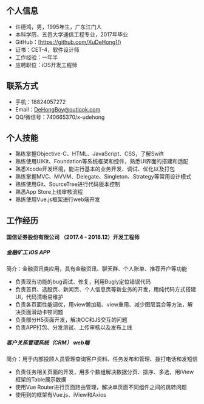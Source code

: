 ## 个人信息

- 许德鸿，男，1995年生，广东江门人
- 本科学历，五邑大学通信工程专业，2017年毕业
- GitHub：[https://github.com/XuDeHong]()
- 证书：CET-4，软件设计师
- 工作经验：一年半
- 应聘职位：iOS开发工程师


## 联系方式

- 手机：18824057272
- Email：[DeHongBoy@outlook.com]()
- QQ/微信号：740665370/x-udehong

## 个人技能

- 熟练掌握Objective-C、HTML、JavaScript、CSS，了解Swift
- 熟练使用UIKit、Foundation等系统框架和控件，熟悉UI界面的搭建和适配
- 熟悉Xcode开发环境，能进行基本的业务开发、调试、优化以及打包
- 熟练掌握MVC、MVVM、Delegate、Singleton、Strategy等常用设计模式
- 熟练使用Git、SourceTree进行代码版本控制
- 熟悉App Store上线审核流程
- 熟练使用Vue.js框架进行web端开发

## 工作经历

#### 国信证券股份有限公司 （2017.4 - 2018.12）开发工程师

##### 金融矿工 iOS APP

简介：金融资讯类应用，具有金融资讯、聊天群、个人账单、推荐开户等功能

* 负责现有功能的bug调试、修复，利用Bugly定位错误代码
* 负责首页、选股页、新闻页、个人信息页等新业务的开发，用纯代码方式搭建UI，代码清晰易维护
* 负责各页面性能调优，用view懒加载、view重用、减少图层混合等方法，解决页面滑动卡顿问题
* 负责部分H5页面开发，解决OC和JS交互的问题
* 负责APP打包、分发测试、上传审核以及发布上线

##### 客户关系管理系统（CRM） web端

简介：用于内部投顾人员管理查询客户资料、任务发布和管理、拨打电话和发短信

* 负责任务相关页面的开发，用多个数组解决数据分页、排序、多选，用iView框架的Table展示数据
* 使用Vue Router进行页面路由管理，解决单页面不同组件之间的跳转问题
* 使用到的框架有Vue.js、iView和Axios
